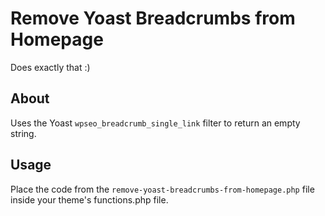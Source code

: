 # Remove Yoast Breadcrumbs from Homepage
Does exactly that :)

## About
Uses the Yoast `wpseo_breadcrumb_single_link` filter to return an empty string.

## Usage
Place the code from the `remove-yoast-breadcrumbs-from-homepage.php` file inside your theme's functions.php file.
